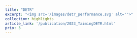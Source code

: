 ```yaml
---
title: "DETR"
excerpt: "<img src='/images/detr_performance.svg' alt=''>"
collection: highlights
article_link: '/publication/2023_TaimingDETR.html'
prio: 3
---
```

